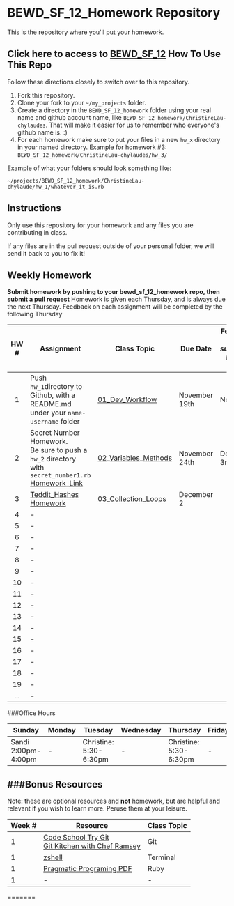 # BEWD_SF_12_Homework Repository

This is the repository where you'll put your homework.

Click here to access to [BEWD_SF_12](https://github.com/kradul/bewd_sf_12)
How To Use This Repo
-----------------------

Follow these directions closely to switch over to this repository.

1. Fork this repository.
2. Clone your fork to your ```~/my_projects``` folder.
3. Create a directory in the ```BEWD_SF_12_homework``` folder using your real name and github account name, like ```BEWD_SF_12_homework/ChristineLau-chylaudes```. That will make it easier for us to remember who everyone's github name is. :)
4. For each homework make sure to put your files in a new `hw_x` directory in your named directory.   Example for homework #3: `BEWD_SF_12_homework/ChristineLau-chylaudes/hw_3/`

Example of what your folders should look something like:

```
~/projects/BEWD_SF_12_homework/ChristineLau-chylaude/hw_1/whatever_it_is.rb
```

Instructions
-------------

Only use this repository for your homework and any files you are contributing in class.

If any files are in the pull request outside of your personal folder, we will send it back to you to fix it!

Weekly Homework
----------------

**Submit homework by pushing to your bewd_sf_12_homework repo, then submit a pull request**
Homework is given each Thursday, and is always due the next Thursday. Feedback on each assignment will be completed by the following Thursday

| HW # | Assignment | Class Topic | Due Date | Feedback <br> _(if hw submitted by due date)_ |
| :--------: | ---------- | ----------- | -------- | -------- |
| 1          | Push `hw_1`directory to Github, with a README.md under your `name-username` folder | [01_Dev_Workflow](https://github.com/kradul/bewd_sf_12/tree/master/01_Dev_Workflow) | November 19th | None  |
| 2          | Secret Number Homework.  <br> Be sure to push a `hw_2` directory with `secret_number1.rb` [Homework_Link](https://github.com/kradul/bewd_sf_12/blob/master/02_Variables_Methods/hw_secret_number1.rb) |[02_Variables_Methods](https://github.com/kradul/bewd_sf_12/blob/master/02_Variables_Methods/hw_secret_number1.rb) | November 24th | December 3rd  |
| 3          | [Teddit_Hashes Homework](https://github.com/kradul/bewd_sf_12/blob/master/03_Collections_Loops/starter_code/ex_teddit_hashes.rb)  | [03_Collection_Loops](https://github.com/kradul/bewd_sf_12/tree/master/03_Collections_Loops) | December 2 |   |
| 4          | - | | |  |
| 5          | - | | |  |
| 6          | - | | |  |
| 7          | - | | |  |
| 8          | - | | |  |
| 9          | - | | |  |
| 10         | - | | |  |
| 11         | - | | |  |
| 12         | - | | |  |
| 13         | - | | |  |
| 14         | - | | |  |
| 15         | - | | |  |
| 16         | - | | |  |
| 17         | - | | |  |
| 18         | - | | |  |
| 19         | - | | |  |
| ...        | - | | |  |

###Office Hours


| Sunday | Monday | Tuesday | Wednesday | Thursday | Friday | Saturday |
| ------ | ------ | ------- | --------- | -------- | ------ | -------- |
| Sandi <br> 2:00pm-4:00pm  | - |Christine: <br> 5:30-6:30pm| - |Christine: <br> 5:30-6:30pm| - | -|

###Bonus Resources
-------
Note: these are optional resources and **not** homework, but are helpful and relevant if you wish to learn more. Peruse them at your leisure.

| Week #| Resource | Class Topic |
|------ | -------- | ----------- |
| 1 | [Code School Try Git](https://www.codeschool.com/courses/try-git) <br/>[Git Kitchen with Chef Ramsey](http://bloggytoons.com/posts/2013/10/10/git-kitchen-wchef-ramsay) | Git |
| 1 | [zshell](https://github.com/robbyrussell/oh-my-zsh) | Terminal |
| 1 | [Pragmatic Programing PDF](http://chrismaloney.org/notes_s/Ruby%20on%20Rails_/ProgrammingRuby-4thEd.pdf) | Ruby|
|1|-|-|
=======
